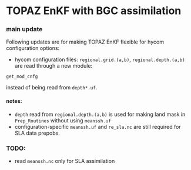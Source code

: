# TOPAZ EnKF with BGC assimilation

### main update

Following updates are for making TOPAZ EnKF flexible for hycom configuration options:

- hycom configuration files: ```regional.grid.(a,b)```, ```regional.depth.(a,b)``` are read through a new module:
```
get_mod_cnfg
```
instead of being read from ```depth*.uf```.

#### notes:

- ```depth``` read from ```regional.depth.(a,b)``` is used for making land mask in ```Prep_Routines``` without using ```meanssh.uf```
- configuration-specific ```meanssh.uf``` and ```re_sla.nc``` are still required for SLA data prepobs.

### TODO:

- read ```meanssh.nc``` only for SLA assimilation
